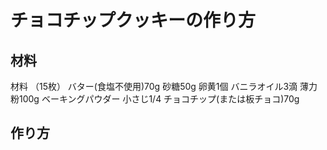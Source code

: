 # チョコチップクッキーの作り方


## 材料
材料 （15枚）
バター(食塩不使用)70g
砂糖50g
卵黄1個
バニラオイル3滴
薄力粉100g
ベーキングパウダー 小さじ1/4
チョコチップ(または板チョコ)70g

## 作り方

